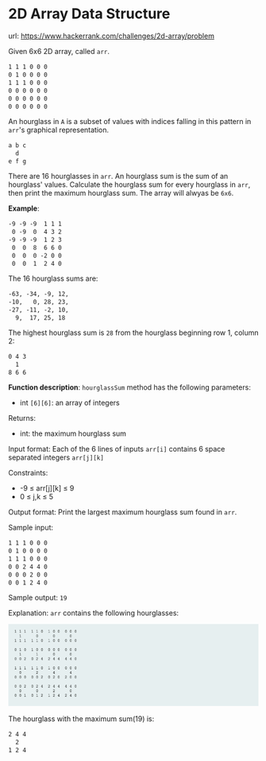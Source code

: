 # 2D Array Data Structure

url: https://www.hackerrank.com/challenges/2d-array/problem

Given 6x6 2D array, called `arr`.

```
1 1 1 0 0 0
0 1 0 0 0 0
1 1 1 0 0 0
0 0 0 0 0 0
0 0 0 0 0 0
0 0 0 0 0 0
```

An hourglass in `A` is a subset of values with indices falling in this pattern in `arr`'s graphical
representation.

```
a b c
  d
e f g
```

There are 16 hourglasses in `arr`. An hourglass sum is the sum of an hourglass' values. Calculate the
hourglass sum for every hourglass in `arr`, then print the maximum hourglass sum. The array will alwyas
be `6x6`.

**Example**:
```
-9 -9 -9  1 1 1 
 0 -9  0  4 3 2
-9 -9 -9  1 2 3
 0  0  8  6 6 0
 0  0  0 -2 0 0
 0  0  1  2 4 0
```

The 16 hourglass sums are:
```
-63, -34, -9, 12, 
-10,   0, 28, 23, 
-27, -11, -2, 10, 
  9,  17, 25, 18
```

The highest hourglass sum is `28` from the hourglass beginning row 1, column 2:
```
0 4 3
  1
8 6 6
```

**Function description**:
`hourglassSum` method has the following parameters:

- int `[6][6]`: an array of integers

Returns:

- int: the maximum hourglass sum

Input format:
Each of the 6 lines of inputs `arr[i]` contains 6 space separated integers `arr[j][k]`

Constraints:
- -9 ≤ arr[j][k] ≤ 9
- 0 ≤ j,k ≤ 5

Output format:
Print the largest maximum hourglass sum found in `arr`.

Sample input:
```
1 1 1 0 0 0
0 1 0 0 0 0
1 1 1 0 0 0
0 0 2 4 4 0
0 0 0 2 0 0
0 0 1 2 4 0
```

Sample output:
`19`

Explanation:
`arr` contains the following hourglasses:

![Example](media/2d-arrays-ds-hourglass.png)

The hourglass with the maximum sum(19) is:
```
2 4 4
  2
1 2 4
```

